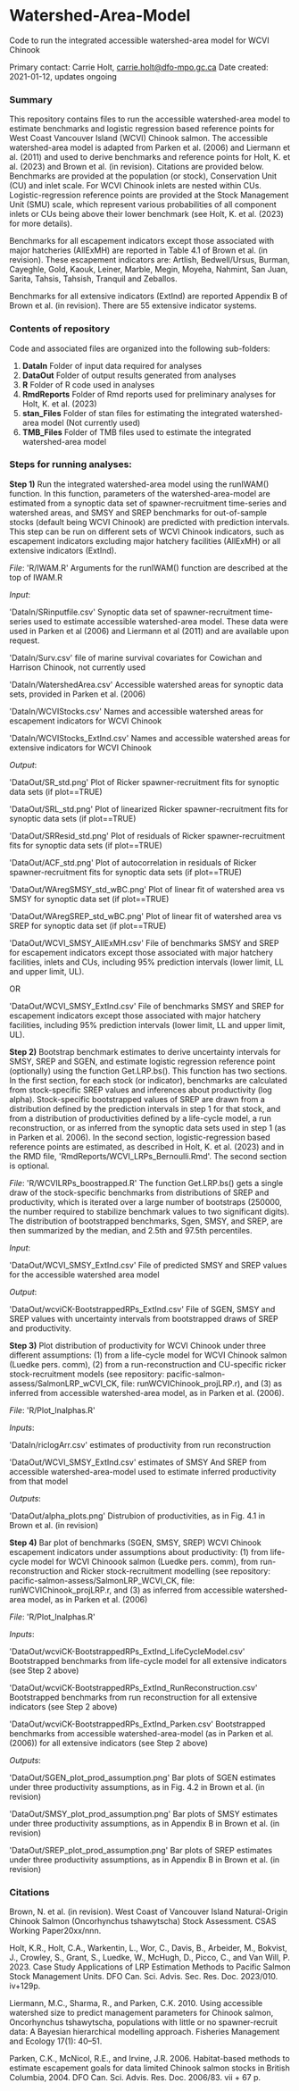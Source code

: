 # Watershed-Area-Model
Code to run the integrated accessible watershed-area model for WCVI Chinook

Primary contact: Carrie Holt, carrie.holt@dfo-mpo.gc.ca
Date created: 2021-01-12, updates ongoing


### Summary
This repository contains files to run the accessible watershed-area model to estimate benchmarks and logistic regression based reference points for West Coast Vancouver Island  (WCVI) Chinook salmon. The accessible watershed-area model is adapted from Parken et al. (2006) and Liermann et al. (2011) and used to derive benchmarks and reference points for Holt, K. et al. (2023) and Brown et al. (in revision). Citations are provided below. Benchmarks are provided at the population (or stock), Conservation Unit (CU) and inlet scale. For WCVI Chinook inlets are nested within CUs. Logistic-regression reference points are provided at the Stock Management Unit (SMU) scale, which represent various probabilities of all component inlets or CUs being above their lower benchmark (see Holt, K. et al. (2023) for more details).

Benchmarks for all escapement indicators except those associated with major hatcheries (AllExMH) are reported in Table 4.1 of Brown et al. (in revision). These escapement indicators are: Artlish, Bedwell/Ursus, Burman, Cayeghle, Gold, Kaouk, Leiner, Marble, Megin, Moyeha, Nahmint, San Juan, Sarita, Tahsis, Tahsish, Tranquil and Zeballos.

Benchmarks for all extensive indicators (ExtInd) are reported Appendix B of Brown et al. (in revision). There are 55 extensive indicator systems.

### Contents of repository
Code and associated files are organized into the following sub-folders:  

1. **DataIn** Folder of input data required for analyses
2. **DataOut** Folder of output results generated from analyses
3. **R** Folder of R code used in analyses
4. **RmdReports** Folder of Rmd reports used for preliminary analyses for Holt, K. et al. (2023)
5. **stan_Files** Folder of stan files for estimating the integrated watershed-area model (Not currently used)
6. **TMB_Files** Folder of TMB files used to estimate the integrated watershed-area model
 
### Steps for running analyses:
**Step 1)** Run the integrated watershed-area model using the runIWAM() function. In this function, parameters of the watershed-area-model are estimated from a synoptic data set of spawner-recruitment time-series and watershed areas, and SMSY and SREP benchmarks for out-of-sample  stocks (default being WCVI Chinook) are predicted with prediction intervals. This step can be run on different sets of WCVI Chinook indicators, such as escapement indicators excluding major hatchery facilities (AllExMH) or all extensive indicators (ExtInd).

*File*: 'R/IWAM.R' Arguments for the runIWAM() function are described at the top of IWAM.R

*Input*: 

'DataIn/SRinputfile.csv' Synoptic data set of spawner-recruitment time-series used to estimate accessible watershed-area model. These data were used in Parken et al (2006) and Liermann et al (2011) and are available upon request.

'DataIn/Surv.csv' file of marine survival covariates for Cowichan and Harrison Chinook, not currently used

'DataIn/WatershedArea.csv' Accessible watershed areas for synoptic data sets, provided in Parken et al. (2006)

'DataIn/WCVIStocks.csv' Names and accessible watershed areas for escapement indicators for WCVI Chinook

'DataIn/WCVIStocks_ExtInd.csv' Names and accessible watershed areas for extensive indicators for WCVI Chinook


*Output*: 

'DataOut/SR_std.png' Plot of Ricker spawner-recruitment fits for synoptic data sets (if plot==TRUE)

'DataOut/SRL_std.png' Plot of linearized Ricker spawner-recruitment fits for synoptic data sets (if plot==TRUE)

'DataOut/SRResid_std.png' Plot of residuals of Ricker spawner-recruitment fits for synoptic data sets (if plot==TRUE)

'DataOut/ACF_std.png' Plot of autocorrelation in residuals of Ricker spawner-recruitment fits for synoptic data sets (if plot==TRUE)

'DataOut/WAregSMSY_std_wBC.png' Plot of linear fit of watershed area vs SMSY for synoptic data set (if plot==TRUE)

'DataOut/WAregSREP_std_wBC.png' Plot of linear fit of watershed area vs SREP for synoptic data set (if plot==TRUE)

'DataOut/WCVI_SMSY_AllExMH.csv' File of benchmarks SMSY and SREP for escapement indicators except those associated with major hatchery facilities, inlets and CUs, including 95% prediction intervals (lower limit, LL and upper limit, UL).

OR

'DataOut/WCVI_SMSY_ExtInd.csv' File of benchmarks SMSY and SREP for escapement indicators except those associated with major hatchery facilities, including 95% prediction intervals (lower limit, LL and upper limit, UL).

**Step 2)** Bootstrap benchmark estimates to derive uncertainty intervals for SMSY, SREP and SGEN, and estimate logistic regression reference point (optionally) using the function Get.LRP.bs(). This function has two sections. In the first section, for each stock (or indicator), benchmarks are calculated from stock-specific SREP values and inferences about productivity (log alpha). Stock-specific bootstrapped values of SREP are drawn from a distribution defined by the prediction intervals in step 1 for that stock, and from a distribution of productivities defined by a life-cycle model, a run reconstruction, or as inferred from the synoptic data sets used in step 1 (as in Parken et al. 2006).  In the second section, logistic-regression based reference points are estimated, as described in Holt, K. et al. (2023) and in the RMD file, 'RmdReports/WCVI_LRPs_Bernoulli.Rmd'. The second section is optional.

*File*: 'R/WCVILRPs_boostrapped.R' The function Get.LRP.bs() gets a single draw of the stock-specific benchmarks from distributions of SREP and productivity, which is iterated over a large number of bootstraps (250000, the number required to stabilize benchmark values to two significant digits). The distribution of bootstrapped benchmarks, Sgen, SMSY, and SREP, are then summarized by the median, and 2.5th and 97.5th percentiles.

*Input*: 

'DataOut/WCVI_SMSY_ExtInd.csv' File of predicted SMSY and SREP values for the accessible watershed area model

*Output*: 

'DataOut/wcviCK-BootstrappedRPs_ExtInd.csv' File of SGEN, SMSY and SREP values with uncertainty intervals from bootstrapped draws of SREP and productivity.

**Step 3)** Plot distribution of productivity for WCVI Chinook under three different assumptions: (1) from a life-cycle model for WCVI Chinook salmon (Luedke pers. comm), (2) from a run-reconstruction and CU-specific ricker stock-recruitment models (see repository: pacific-salmon-assess/SalmonLRP_wCVI_CK, file: runWCVIChinook_projLRP.r), and (3) as inferred from accessible watershed-area model, as in Parken et al. (2006).

*File*: 'R/Plot_lnalphas.R'

*Inputs*:

'DataIn/riclogArr.csv' estimates of productivity from run reconstruction

'DataOut/WCVI_SMSY_ExtInd.csv' estimates of SMSY And SREP from accessible watershed-area-model used to estimate inferred productivity from that model

*Outputs*:

'DataOut/alpha_plots.png' Distrubion of productivities, as in Fig. 4.1  in Brown et al. (in revision)

**Step 4)** Bar plot of benchmarks (SGEN, SMSY, SREP) WCVI Chinook escapement indicators under assumptions about productivity: (1) from life-cycle model for WCVI Chinoook salmon (Luedke pers. comm), from run-reconstruction and Ricker stock-recruitment modelling (see repository: pacific-salmon-assess/SalmonLRP_WCVI_CK, file: runWCVIChinook_projLRP.r, and (3) as inferred from accessible watershed-area model, as in Parken et al. (2006)

*File*: 'R/Plot_lnalphas.R'

*Inputs*:

'DataOut/wcviCK-BootstrappedRPs_ExtInd_LifeCycleModel.csv' Bootstrapped benchmarks from life-cycle model for all extensive indicators (see Step 2 above)

'DataOut/wcviCK-BootstrappedRPs_ExtInd_RunReconstruction.csv' Bootstrapped benchmarks from run reconstruction for all extensive indicators (see Step 2 above)

'DataOut/wcviCK-BootstrappedRPs_ExtInd_Parken.csv' Bootstrapped benchmarks from accessible watershed-area-model (as in Parken et al. (2006)) for all extensive indicators (see Step 2 above)

*Outputs*:

'DataOut/SGEN_plot_prod_assumption.png' Bar plots of SGEN estimates under three productivity assumptions, as in Fig. 4.2 in Brown et al. (in revision)

'DataOut/SMSY_plot_prod_assumption.png' Bar plots of SMSY estimates under three productivity assumptions, as in Appendix B in Brown et al. (in revision)

'DataOut/SREP_plot_prod_assumption.png' Bar plots of SREP estimates under three productivity assumptions, as in Appendix B in Brown et al. (in revision)

### Citations
Brown, N. et al. (in revision). West Coast of Vancouver Island Natural-Origin Chinook Salmon (Oncorhynchus tshawytscha) Stock Assessment. CSAS Working Paper20xx/nnn.

Holt, K.R., Holt, C.A., Warkentin, L., Wor, C., Davis, B., Arbeider, M., Bokvist, J., Crowley, S., Grant, S., Luedke, W., McHugh, D., Picco, C., and Van  Will, P. 2023. Case Study Applications of LRP Estimation Methods to Pacific  Salmon Stock Management Units. DFO Can. Sci. Advis. Sec. Res. Doc. 2023/010.  iv+129p.

Liermann, M.C., Sharma, R., and Parken, C.K. 2010. Using accessible watershed size to predict management parameters for Chinook salmon, Oncorhynchus tshawytscha, populations with little or no spawner-recruit data: A Bayesian hierarchical modelling approach. Fisheries Management and Ecology 17(1): 40–51.

Parken, C.K., McNicol, R.E., and Irvine, J.R. 2006. Habitat-based methods to estimate escapement goals for data limited Chinook salmon stocks in British Columbia, 2004. DFO Can. Sci. Advis. Res. Doc. 2006/83. vii + 67 p.
